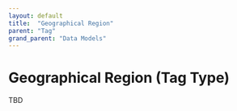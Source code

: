 ```yaml
---
layout: default
title:  "Geographical Region"
parent: "Tag"
grand_parent: "Data Models"
---
```


# Geographical Region (Tag Type)

TBD
